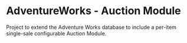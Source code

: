 # AdventureWorks - Auction Module

Project to extend the Adventure Works database to include a per-item single-sale configurable Auction Module.